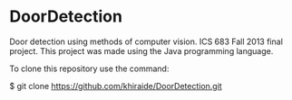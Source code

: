 DoorDetection
=============

Door detection using methods of computer vision. ICS 683 Fall 2013 final project. This project was made using 
the Java programming language.


To clone this repository use the command:

$ git clone https://github.com/khiraide/DoorDetection.git

